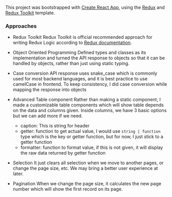 This project was bootstrapped with [Create React App](https://github.com/facebook/create-react-app), using the [Redux](https://redux.js.org/) and [Redux Toolkit](https://redux-toolkit.js.org/) template.

### Approaches
- Redux Toolkit
Redux Toolkit is official recommended approach for writing Redux Logic according to [Redux documentation](https://redux.js.org/introduction/getting-started#redux-toolkit).

- Object Oriented Programming
Defined types and classes as its implementation and turned the API response to objects so that it can be handled by objects, rather than just using static typing.

- Case conversion
API response uses snake_case which is commonly used for most backend languages, and it is best practice to use camelCase in frontend.
To keep consistency, I did case conversion while mapping the response into objects

- Advanced Table component
Rather than making a static component, I made a customizable table components which will show table depends on the data and columns given.
Inside columns, we have 3 basic options but we can add more if we need.
  - caption: This is string for header
  - getter: function to get actual value, I would use `string | function` type which is the key or getter function, but for now, I just stick to a getter function
  - formatter: function to format value, if this is not given, it will display the raw data returned by getter function

- Selection
It just clears all selection when we move to another pages, or change the page size, etc.
We may bring a better user experience at later.

- Pagination
When we change the page size, it calculates the new page number which will show the first record on its page.
